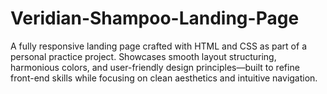 # Veridian-Shampoo-Landing-Page
A fully responsive landing page crafted with HTML and CSS as part of a personal practice project. Showcases smooth layout structuring, harmonious colors, and user-friendly design principles—built to refine front-end skills while focusing on clean aesthetics and intuitive navigation.

